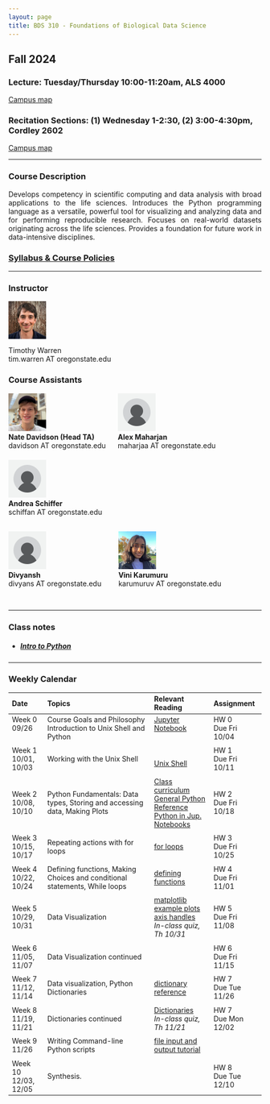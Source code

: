 ```yaml
---
layout: page
title: BDS 310 - Foundations of Biological Data Science
---
```


## Fall 2024
### Lecture: Tuesday/Thursday 10:00-11:20am, ALS 4000
[Campus map](https://map.oregonstate.edu/?building=ALS)


### Recitation Sections: (1) Wednesday 1-2:30, (2) 3:00-4:30pm, Cordley 2602 
  
[Campus map](https://map.oregonstate.edu/?building=Cord)

---

### Course Description
 <!---
  will replace this image
 <img src="./assets/images/covidtrace_color_rev-01.png" width="390" height="270" align='right'/> 
-->
 <div style="text-align: justify"> 
 Develops competency in scientific computing and data analysis with broad applications to the life sciences. Introduces the Python programming language as a versatile, powerful tool for visualizing and analyzing data and for performing reproducible research. Focuses on real-world datasets originating across the life sciences. Provides a foundation for future work in data-intensive disciplines.

</div>   

### [Syllabus & Course Policies](./syllabus.md) 
---
  
### Instructor
<img src="./assets/images/twheadshot_square_cc.jpg" width="75" height="75" align='center'/>      

Timothy Warren  
tim.warren AT oregonstate.edu         


### Course Assistants

 <!-- First Row -->
<div style="text-align: left;">
  <div style="display: inline-block; text-align: left; margin-left: 0px;">
    <img src="./assets/images/nate_headshot.jpg" width="75" height="75" alt="Instructor 1"><br>
    <strong>Nate Davidson (Head TA)</strong><br>
    davidson AT oregonstate.edu
  </div>
<div style="display: inline-block; text-align: left; margin-left: 20px;">
    <img src="./assets/images/blank_avatar" width="75" height="75" alt="Instructor 4"><br>
    <strong>Alex Maharjan</strong><br>
    maharjaa AT oregonstate.edu
  </div>

  <div style="display: inline-block; text-align: left; margin-top: 20px;">
    <img src="./assets/images/blank_avatar" width="75" height="75" alt="Instructor 4"><br>
    <strong>Andrea Schiffer </strong><br>
   schiffan AT oregonstate.edu
  </div>
  
  
  
</div>


<div style="text-align: left; margin-top: 0px;">
  <!-- Second Row -->
  <div style="display: inline-block; text-align: left;">
    <img src="./assets/images/blank_avatar" width="75" height="75" alt="Divi"><br>
    <strong>Divyansh</strong><br>
    divyans AT oregonstate.edu
  </div>
  <div style="display: inline-block; text-align: left; margin: 30px;">
    <img src="./assets/images/IMG_5983.JPG" width="75" height="75" alt="Vini Karumuru"><br>
    <strong>Vini Karumuru</strong><br>
    karumuruv AT oregonstate.edu
  </div>
  
  
</div>

---
### Class notes
- ##### [Intro to Python](./class_notes/week0.html) 

---

### Weekly Calendar  

|Date                                  | Topics                             |  Relevant Reading                     | Assignment                                 |
|:-----------------------------        |:--------------------------------- |:------------------------------------  |:----------------------                      |
| Week 0 <br />09/26&nbsp; &nbsp; &nbsp;&nbsp;&nbsp;| Course Goals and Philosophy <br />Introduction to Unix Shell and Python &nbsp; &nbsp; &nbsp;| [Jupyter Notebook](https://www.e-education.psu.edu/geog489/node/2204)&nbsp; &nbsp; &nbsp;&nbsp; &nbsp;&nbsp; &nbsp;  &nbsp; &nbsp;  | HW 0 <br/> Due Fri 10/04 &nbsp; &nbsp; |
|        |                |         |            |
| Week 1 <br /> 10/01, 10/03    | Working with the Unix Shell  | <br>[Unix Shell](https://swcarpentry.github.io/shell-novice/)<br>  | HW 1 <br/> Due Fri 10/11  |
|     |    |     |      |
| Week 2 <br /> 10/08, 10/10    | Python Fundamentals: Data types, Storing and accessing data, Making Plots  | [Class curriculum](https://swcarpentry.github.io/python-novice-inflammation/)  <br>  [General Python Reference](https://docs.python.org/3/reference/index.html)<br> [Python in Jup. Notebooks](http://mbakker7.github.io/exploratory_computing_with_python/)                                       | HW 2 <br/> Due Fri 10/18|
|     |    |     |      |
| Week 3 <br /> 10/15, 10/17    |Repeating actions with for loops | [for loops](https://swcarpentry.github.io/python-novice-inflammation/05-loop.html)     | HW 3 <br/> Due Fri 10/25|
|     |    |     | |
| Week 4 <br /> 10/22, 10/24    | Defining functions, Making Choices and conditional statements, While loops  |[defining functions](https://swcarpentry.github.io/python-novice-inflammation/08-func/index.html)   | HW 4 <br/> Due Fri 11/01 |
|     |    |     |      |
|  Week 5 <br /> 10/29, 10/31   | Data Visualization|[matplotlib example plots](https://matplotlib.org/stable/gallery/index.html)<br> [axis handles](https://matplotlib.org/stable/api/axes_api.html)<br> *In-class quiz, Th 10/31*|   HW 5 <br/> Due Fri 11/08 |
|     |    |     |      |
| Week 6 <br />  11/05, 11/07    | Data Visualization continued |    | HW 6 <br/> Due Fri 11/15 |
|     |    |     |      |
| Week 7 <br /> 11/12, 11/14    | Data visualization, Python Dictionaries |  [dictionary reference](https://www.greenteapress.com/thinkpython2/html/thinkpython2012.html)            |HW 7 <br/> Due Tue 11/26|
|     |    |     |      |
| Week 8 <br /> 11/19, 11/21  |Dictionaries continued | [Dictionaries](https://www.greenteapress.com/thinkpython2/html/thinkpython2012.html)      <br> *In-class quiz, Th 11/21*                                         | HW 7<br/> Due Mon 12/02  |
|     |    |     |      |
| Week 9 <br /> 11/26    |Writing Command-line Python scripts| [file input and output tutorial](https://datacarpentry.org/python-socialsci/05-processing-data-from-file/index.html) | |                              
|     |    |     |      |
| Week 10 <br /> 12/03, 12/05   | Synthesis.<br> |                         |HW 8 <br/> Due Tue 12/10 |


